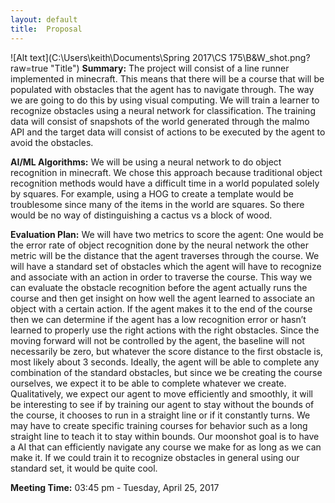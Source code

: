 ```yaml
---
layout: default
title: 	Proposal
---
```

![Alt text](C:\Users\keith\Documents\Spring 2017\CS 175\B&W_shot.png?raw=true "Title")
**Summary:**
The project will consist of a line runner implemented in minecraft. This means that there will be a course that will be populated with obstacles that the agent has to navigate through. The way we are going to do this by using visual computing. We will train a learner to recognize obstacles using a neural network for classification. The training data will consist of snapshots of the world generated through the malmo API and the target data will consist of actions to be executed by the agent to avoid the obstacles. 

**AI/ML Algorithms:** 
	We will be using a neural network to do object recognition in minecraft. We chose this approach because traditional object recognition methods would have a difficult time in a world populated solely by squares. For example, using a HOG to create a template would be troublesome since many of the items in the world are squares. So there would be no way of distinguishing a cactus vs a block of wood. 

**Evaluation Plan:**
	We will have two metrics to score the agent: One would be the error rate of object recognition done by the neural network the other metric will be the distance that the agent traverses through the course. We will have a standard set of obstacles which the agent will have to recognize and associate with an action in order to traverse the course. This way we can evaluate the obstacle recognition before the agent actually runs the course and then get insight on how well the agent learned to associate an object with a certain action. If the agent makes it to the end of the course then we can determine if the agent has a low recognition error or hasn’t learned to properly use the right actions with the right obstacles. Since the moving forward will not be controlled by the agent, the baseline will not necessarily be zero, but whatever the score distance to the first obstacle is, most likely about 3 seconds. Ideally, the agent will be able to complete any combination of the standard obstacles, but since we be creating the course ourselves, we expect it to be able to complete whatever we create. 
	Qualitatively, we expect our agent to move efficiently and smoothly, it will be interesting to see if by training our agent to stay without the bounds of the course, it chooses to run in a straight line or if it constantly turns. We may have to create specific training courses for behavior such as a long straight line to teach it to stay within bounds. Our moonshot goal is to have a AI that can efficiently navigate any course we make for as long as we can make it. If we could train it to recognize obstacles in general using our standard set, it would be quite cool.
  	

**Meeting Time:**
03:45 pm - Tuesday, April 25, 2017

